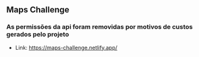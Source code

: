 ## Maps Challenge

### As permissões da api foram removidas por motivos de custos gerados pelo projeto

- Link: <https://maps-challenge.netlify.app/>
